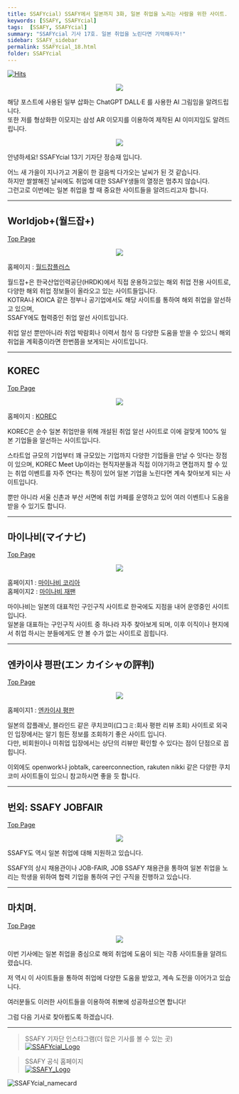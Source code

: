```yaml
---
title: SSAFYcial) SSAFY에서 일본까지 3화, 일본 취업을 노리는 사람을 위한 사이트.
keywords: [SSAFY, SSAFYcial]
tags:  [SSAFY, SSAFYcial]
summary: "SSAFYcial 기사 17호. 일본 취업을 노린다면 기억해두자!"
sidebar: SSAFY_sidebar
permalink: SSAFYcial_18.html
folder: SSAFYcial
---
```

<a href="https://hits.sh/jsj0per.github.io/SSAFYcial_18.html/"><img alt="Hits" src="https://hits.sh/jsj0per.github.io/SSAFYcial_18.html.svg?style=for-the-badge&label=PostView&color=347DBE&logo=Perso"/></a>

<div style="text-align: center;">
  <img src="/pages/SSAFYcial/SSAFYcial_img/SSAFY_to_JAPAN.png"/>
</div>

해당 포스트에 사용된 일부 삽화는 ChatGPT DALL·E 를 사용한 AI 그림임을 알려드립니다.  
또한 저를 형상화한 이모지는 삼성 AR 이모지를 이용하여 제작된 AI 이미지임도 알려드립니다.    

<div style="text-align: center;">
  <img src="/pages/SSAFYcial/SSAFYcial_img/JSJ_Hello.png"/>
</div>

안녕하세요! SSAFYcial 13기 기자단 정승재 입니다.  

어느 새 가을이 지나가고 겨울이 한 걸음씩 다가오는 날씨가 된 것 같습니다.  
하지만 쌀쌀해진 날씨에도 취업에 대한 SSAFY생들의 열정은 멈추지 않습니다.  
그런고로 이번에는 일본 취업을 할 때 중요한 사이트들을 알려드리고자 합니다.  

---

## Worldjob+(월드잡+)

[Top Page](#)

<div style="text-align: center;">
  <img src="/pages/SSAFYcial/SSAFYcial_img/SSAFYcial_18/SSAFYcial_Nov_01.png"/>
</div>

홈페이지 : [월드잡플러스](https://www.worldjob.or.kr/)  

월드잡+은 한국산업인력공단(HRDK)에서 직접 운용하고있는 해외 취업 전용 사이트로,  
다양한 해외 취업 정보들이 올라오고 있는 사이트들입니다.  
KOTRA나 KOICA 같은 정부나 공기업에서도 해당 사이트를 통하여 해외 취업을 알선하고 있으며,  
SSAFY에도 협력중인 취업 알선 사이트입니다.  

취업 알선 뿐만아니라 취업 박람회나 이력서 첨삭 등 다양한 도움을 받을 수 있으니 해외취업을 계획중이라면 한번쯤을 보게되는 사이트입니다.  

---

## KOREC

[Top Page](#)

<div style="text-align: center;">
  <img src="/pages/SSAFYcial/SSAFYcial_img/SSAFYcial_18/SSAFYcial_Nov_02.png"/>
</div>

홈페이지 : [KOREC](https://app.korec.kr/)  

KOREC은 순수 일본 취업만을 위해 개설된 취업 알선 사이트로 이에 걸맞게 100% 일본 기업들을 알선하는 사이트입니다.  

스타트업 규모의 기업부터 꽤 규모있는 기업까지 다양한 기업들을 만날 수 잇다는 장점이 있으며, KOREC Meet Up이라는 현직자분들과 직접 이야기하고 면접까지 할 수 있는 취업 이벤트를 자주 연다는 특징이 있어 일본 기업을 노린다면 계속 찾아보게 되는 사이트입니다.  

뿐만 아니라 서울 신촌과 부산 서면에 취업 카페를 운영하고 있어 여러 이벤트나 도움을 받을 수 있기도 합니다.  

---

## 마이나비(マイナビ)

[Top Page](#)

<div style="text-align: center;">
  <img src="/pages/SSAFYcial/SSAFYcial_img/SSAFYcial_18/SSAFYcial_Nov_03.png"/>
</div>

홈페이지1 : [마이나비 코리아](https://www.mynavikorea.co.kr/)  
홈페이지2 : [마이나비 재팬](https://job.mynavi.jp/)  

마이나비는 일본의 대표적인 구인구직 사이트로 한국에도 지점을 내어 운영중인 사이트입니다.  
일본을 대표하는 구인구직 사이트 중 하나라 자주 찾아보게 되며, 이후 이직이나 현지에서 취업 하시는 분들에게도 안 볼 수가 없는 사이트로 꼽힙니다.  

---

## 엔카이샤 평판(エン カイシャの評判)

[Top Page](#)

<div style="text-align: center;">
  <img src="/pages/SSAFYcial/SSAFYcial_img/SSAFYcial_18/SSAFYcial_Nov_04.png"/>
</div>

홈페이지1 : [엔카이샤 평판](https://en-hyouban.com/)

일본의 잡플래닛, 블라인드 같은 쿠치코미(口コミ:회사 평판 리뷰 조회) 사이트로 외국인 입장에서는 알기 힘든 정보를 조회하기 좋은 사이트 입니다.  
다만, 비회원이나 미취업 입장에서는 상단의 리뷰만 확인할 수 있다는 점이 단점으로 꼽힙니다.  

이외에도 openwork나 jobtalk, careerconnection, rakuten nikki 같은 다양한 쿠치코미 사이트들이 있으니 참고하시면 좋을 듯 합니다.  

---

## 번외: SSAFY JOBFAIR

[Top Page](#)

<div style="text-align: center;">
  <img src="/pages/SSAFYcial/SSAFYcial_img/SSAFYcial_18/SSAFYcial_Nov_05.png"/>
</div>

SSAFY도 역시 일본 취업에 대해 지원하고 있습니다.  

SSAFY의 상시 채용관이나 JOB-FAIR, JOB SSAFY 채용관을 통하여 일본 취업을 노리는 학생을 위하여 협력 기업을 통하여 구인 구직을 진행하고 있습니다.  

---

## 마치며.

[Top Page](#)

<div style="text-align: center;">
  <img src="/pages/SSAFYcial/SSAFYcial_img/JSJ_THANKS.png"/>
</div>

이번 기사에는 일본 취업을 중심으로 해외 취업에 도움이 되는 각종 사이트들을 알려드렸습니다.  

저 역시 이 사이트들을 통하여 취업에 다양한 도움을 받았고, 계속 도전을 이어가고 있습니다.  

여러분들도 이러한 사이트들을 이용하여 취뽀에 성공하셨으면 합니다!  

그럼 다음 기사로 찾아뵙도록 하겠습니다.  

---

> SSAFY 기자단 인스타그램(더 많은 기사를 볼 수 있는 곳)  
> [![SSAFYcial_Logo](/pages/SSAFYcial/SSAFYcial_img/ssafycial.png)](https://www.instagram.com/hellossafycial)

> SSAFY 공식 홈페이지  
> [![SSAFY_Logo](/pages/SSAFYcial/SSAFYcial_img/new_logo_ssafy.png)](https://www.ssafy.com)

![SSAFYcial_namecard](/pages/SSAFYcial/SSAFYcial_namecard_new.png)
